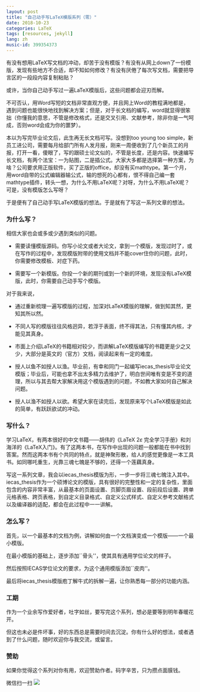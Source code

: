 ```yaml
---
layout: post
title: "自己动手写LaTeX模版系列（零）"
date: 2018-10-23
categories: LaTeX
tags: [resources, jekyll]
lang: zh
music-id: 399354373
---
```


有没有想用LaTeX写文档的冲动，却苦于没有模版？有没有从网上down了一份模版，发现有些地方不合适，却不知如何修改？有没有厌倦了每次写文档，需要把导言区的一段段内容复制粘贴？

或许，当你自己动手写过一遍LaTeX模版后，这些问题都会迎刃而解。

<!--more-->

不可否认，用Word写短的文档非常直观方便，并且网上Word的教程满地都是，遇到问题也能很快地找到解决方案；但是，对于长文档的编写，word就显得很笨拙（你懂我的意思，不管是修改格式，还是交叉引用、文献参考，除非你是一气呵成，否则word会成为你的噩梦）。

本以为写完毕业论文后，此生再无长文档可写。没想到too young too simple，新员工进公司，需要每月给部门所有人发月报，刚来一周便收到了几个新员工的月报，打开一看，傻眼了，写的跟硕士论文似的，不管是长度，还是内容。快速编写长文档，有两个法宝：一为贴图，二是插公式。大家大多都是选择第一种方案，为啥？公司要求用正版软件，买了正版的office，却没有买mathtype。第一个月，用word自带的公式编辑器输公式，输的想死的心都有，恨不得自己编一套mathtype插件，转头一想，为什么不用LaTeX呢？对呀，为什么不用LaTeX呢？可是，没有模版怎么写呀？

于是便有了自己动手写LaTeX模版的想法。于是就有了写这一系列文章的想法。

### 为什么写？

相信大家也会或多或少遇到类似的问题。

- 需要读懂模版源码。你写小论文或者大论文，拿到一个模版，发现过时了，或在写作的过程中，发现模版附带的使用文档并不能cover住你的问题，此时，你需要修改模板、对症下药。

- 需要写一个新模版。你投一个新的期刊或到一个新的环境，发现没有LaTeX模版，此时，你需要自己动手写个模版。

对于我来说，

- 通过重新梳理一遍写模版的过程，加深对LaTeX模版的理解，做到知其然，更知其所以然。

- 不同人写的模版往往风格迥异，若浮于表面，终不得其法，只有懂其内核，才能见其真身。

- 市面上介绍LaTeX的书籍相对较少，而讲解LaTeX模版编写的书籍更是少之又少，大部分是英文的（官方）文档，阅读起来有一定的难度。

- 授人以鱼不如授人以渔。毕业前，有幸和同门一起编写iecas_thesis毕业论文模版；毕业后，可能也拿不出太多精力去维护了，明白世间唯有变是不变的道理，所以与其去帮大家解决用这个模版遇到的问题，不如教大家如何自己解决问题。

- 授人以渔不如授人以欲。希望大家在读完后，发现原来写个LaTeX模版是如此的简单，有跃跃欲试的冲动。

### 写什么？

学习LaTeX，有两本很好的中文书籍——胡伟的《LaTeX 2$\varepsilon$ 完全学习手册》和刘海洋的《LaTeX入门》。有了这两本书，在写作中出现的问题一般都能在书中找到答案。然而这两本书有个共同的特点，就是神聚形散，给人的感觉更像是一本工具书。如同哪吒重生，光靠三魂七魄是不够的，还得一个莲藕真身。

写这一系列文章，我会以iecas_thesis模版为形，一步一步将三魂七魄注入其中。iecas_thesis作为一个硕博论文的模版，具有很好的完整性和一定的复杂性，里面包含的内容非常丰富，从最基本的页面设置、页脚页眉设置、段前段后设置、跨单元格表格、跨页表格，到自定义目录格式、自定义公式样式、自定义参考文献格式以及编译器的适配，都会在此过程中一一讲解。


### 怎么写？

首先，以一个最基本的文档为例，讲解如何由一个文档演变成一个模版——一个最小模版。

在最小模版的基础上，逐步添加``骨头''，使其具有通用学位论文的样子。

然后按照IECAS学位论文的要求，为这个通用模版添加``皮肉''。

最后将iecas_thesis模版庖丁解牛式的拆解一遍，让你熟悉每一部分的功能内涵。

### 工期

作为一个业余写作爱好者，吐字如丝，要写完这个系列，想必是要等到明年春暖花开。

但这也未必是件坏事，好的东西总是需要时间去沉淀。你有什么好的想法，或者遇到了什么问题，随时欢迎你与我交流，或留言。


### 赞助

如果你觉得这个系列对你有用，欢迎赞助作者。码字辛苦，只为攒点面膜钱。

微信扫一扫
<img class="centered" src="https://raw.githubusercontent.com/MELCHIOR-1/melchior-1.github.io/master/images/dashang.jpg" />